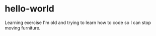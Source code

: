# hello-world
Learning exercise
I'm old and trying to learn how to code so I can stop moving furniture. 
